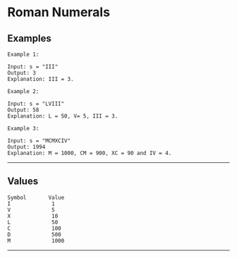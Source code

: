 # Roman Numerals

## Examples
```
Example 1:

Input: s = "III"
Output: 3
Explanation: III = 3.
```

```
Example 2:

Input: s = "LVIII"
Output: 58
Explanation: L = 50, V= 5, III = 3.
```

```
Example 3:

Input: s = "MCMXCIV"
Output: 1994
Explanation: M = 1000, CM = 900, XC = 90 and IV = 4.
```
***

## Values
```
Symbol       Value
I             1
V             5
X             10
L             50
C             100
D             500
M             1000
```
***